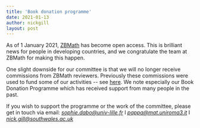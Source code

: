 ```yaml
---
title: 'Book donation programme'
date: 2021-01-13
author: nickgill
layout: post
---
```


As of 1 January 2021, <a href = "http://zbmath.org">ZBMath</a> has become open access. This is brilliant news for people in developing countries, and we congratulate the team at ZBMath for making this happen.

One slight downside for our committee is that we will no longer receive commissions from ZBMath reviewers. Previously these commissions were used to fund some of our activities -- see <a href = "https://nickpgill.github.io/emscdc/activities">here</a>. We note especially our Book Donation Programme which has received support from many people in the past. 

If you wish to support the programme or the work of the committee, please get in touch via email: *sophie.dabo@univ-lille.fr* I *pappa@mat.uniroma3.it* I *nick.gill@southwales.ac.uk*
